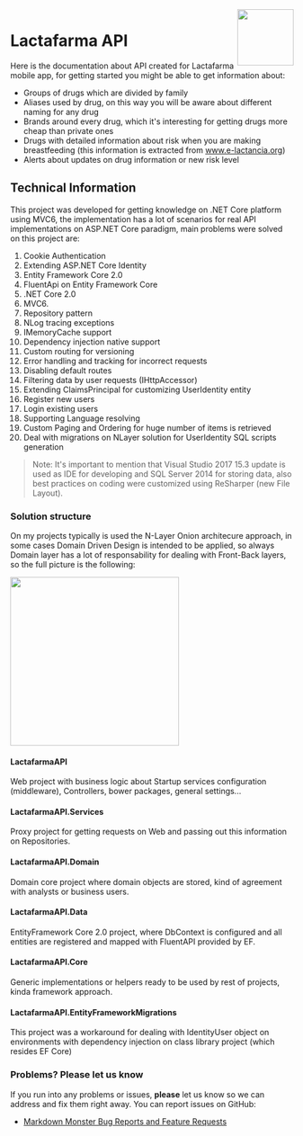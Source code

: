 ﻿<img src="http://lactafarma.bebemundi.com/lactafarma.jpg" align="right" style="height: 100px"/>

# Lactafarma API
Here is the documentation about API created for Lactafarma mobile app, for getting started you might be able to get information about:

* Groups of drugs which are divided by family
* Aliases used by drug, on this way you will be aware about different naming for any drug
* Brands around every drug, which it's interesting for getting drugs more cheap than private ones
* Drugs with detailed information about risk when you are making breastfeeding (this information is extracted from <a href="www.e-lactancia.org" target="_blank">www.e-lactancia.org</a>)
* Alerts about updates on drug information or new risk level

## Technical Information
This project was developed for getting knowledge on .NET Core platform using MVC6, the implementation has a lot of scenarios for real API implementations on ASP.NET Core paradigm, main problems were solved on this project are:

1. Cookie Authentication
2. Extending ASP.NET Core Identity
3. Entity Framework Core 2.0
4. FluentApi on Entity Framework Core
5. .NET Core 2.0
6. MVC6. 
7. Repository pattern
8. NLog tracing exceptions
9. IMemoryCache support
10. Dependency injection native support
11. Custom routing for versioning
12. Error handling and tracking for incorrect requests
13. Disabling default routes
14. Filtering data by user requests (IHttpAccessor)
15. Extending ClaimsPrincipal for customizing UserIdentity entity
16. Register new users
17. Login existing users
18. Supporting Language resolving
19. Custom Paging and Ordering for huge number of items is retrieved
20. Deal with migrations on NLayer solution for UserIdentity SQL scripts generation

> Note: It's important to mention that Visual Studio 2017 15.3 update is used as IDE for developing and SQL Server 2014 for storing data, also best practices on coding were customized using ReSharper (new File Layout).


### Solution structure
On my projects typically is used the N-Layer Onion architecure approach, in some cases Domain Driven Design is intended to be applied, so always Domain layer has a lot of responsability for dealing with Front-Back layers, so the full picture is the following:

<img src="http://lactafarma.bebemundi.com/projectstructure.png" align="center" style="height: 300px"/>

#### LactafarmaAPI
Web project with business logic about Startup services configuration (middleware), Controllers, bower packages, general settings...

#### LactafarmaAPI.Services
Proxy project for getting requests on Web and passing out this information on Repositories.

#### LactafarmaAPI.Domain
Domain core project where domain objects are stored, kind of agreement with analysts or business users. 

#### LactafarmaAPI.Data
EntityFramework Core 2.0 project, where DbContext is configured and all entities are registered and mapped with FluentAPI provided by EF.

#### LactafarmaAPI.Core
Generic implementations or helpers ready to be used by rest of projects, kinda framework approach.

#### LactafarmaAPI.EntityFrameworkMigrations
This project was a workaround for dealing with IdentityUser object on environments with dependency injection on class library project (which resides EF Core)

### Problems? Please let us know

If you run into any problems or issues, **please** let us know so we can address and fix them right away. You can report issues on GitHub:

* [Markdown Monster Bug Reports and Feature Requests](https://github.com/gomnet/lactafarma/issues)
